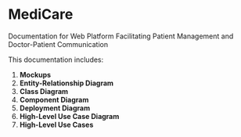 # **MediCare**
Documentation for Web Platform Facilitating Patient Management and Doctor-Patient Communication

This documentation includes:

1. **Mockups**
2. **Entity-Relationship Diagram**
3. **Class Diagram**
4. **Component Diagram**
5. **Deployment Diagram**
6. **High-Level Use Case Diagram**
7. **High-Level Use Cases**





